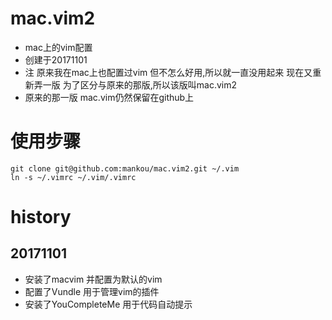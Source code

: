 # mac.vim2
 * mac上的vim配置
 * 创建于20171101
 * 注 原来我在mac上也配置过vim 但不怎么好用,所以就一直没用起来 现在又重新弄一版 为了区分与原来的那版,所以该版叫mac.vim2
 * 原来的那一版 mac.vim仍然保留在github上

# 使用步骤
 ```
 git clone git@github.com:mankou/mac.vim2.git ~/.vim
 ln -s ~/.vimrc ~/.vim/.vimrc
 ```

# history
 ## 20171101 
  * 安装了macvim 并配置为默认的vim
  * 配置了Vundle 用于管理vim的插件
  * 安装了YouCompleteMe 用于代码自动提示

